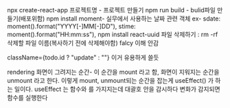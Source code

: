npx create-react-app 프로젝트명 - 프로젝트 만들기
npm run build - bulid파일 만들기(배포위함)
npm install moment- 실무에서 사용하는 날짜 관련 객체
ex- sdate: moment().format("YYYY[-]MM[-]DD"),
stime: moment().format("HH:mm:ss"),
npm install react-uuid
파일 삭제하기 : rm -rf 삭제할 파일 이름(복사하기 전에 삭제해야함)
falcy 이해 안감

className={todo.id ? "update" : ""} 이거 유용하게 쓸듯

rendering 화면이 그려지는 순간- 이 순간을 mount 라고 함, 화면이 지워지는 순간을 unmount 라고 한다.
이렇게 mount, unmount되는 순간을 잡는게 useEffect() 가 하는 일이다.
useEffect 는 함수와 [](대괄호)를 가지지는데 대괄호 안을 감시하다 변화가 감지되면 함수를 실행한다
